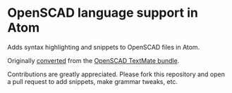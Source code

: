 # OpenSCAD language support in Atom

Adds syntax highlighting and snippets to OpenSCAD files in Atom.

Originally [converted](http://atom.io/docs/latest/converting-a-text-mate-bundle)
from the [OpenSCAD TextMate bundle](https://github.com/tbuser/openscad.tmbundle).

Contributions are greatly appreciated. Please fork this repository and open a
pull request to add snippets, make grammar tweaks, etc.
